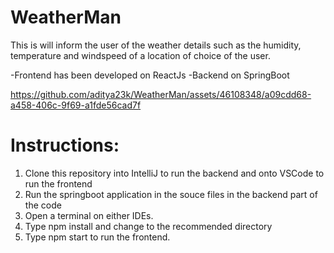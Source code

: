 
# WeatherMan

This is will inform the user of the weather details such as the humidity, temperature and windspeed
of a location of choice of the user. 

-Frontend has been developed on ReactJs
-Backend on SpringBoot



https://github.com/aditya23k/WeatherMan/assets/46108348/a09cdd68-a458-406c-9f69-a1fde56cad7f







# Instructions: 

1. Clone this repository into IntelliJ to run the backend and onto VSCode to run the frontend
2. Run the springboot application in the souce files in the backend part of the code
3. Open a terminal on either IDEs.
4. Type npm install and change to the recommended directory
5. Type npm start to run the frontend.




